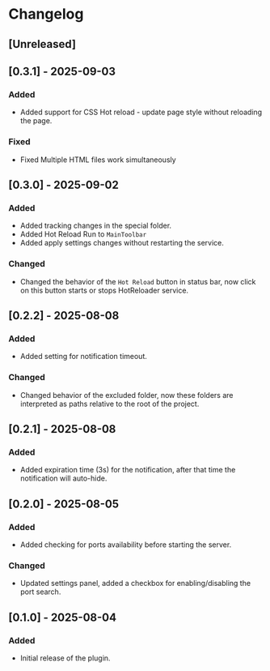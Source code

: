 # Changelog

## [Unreleased]

## [0.3.1] - 2025-09-03
### Added
- Added support for CSS Hot reload - update page style without reloading the page.

### Fixed
- Fixed Multiple HTML files work simultaneously

## [0.3.0] - 2025-09-02
### Added
- Added tracking changes in the special folder.
- Added Hot Reload Run to `MainToolbar`
- Added apply settings changes without restarting the service.

### Changed
- Changed the behavior of the `Hot Reload` button in status bar, now click on this button starts or stops HotReloader service.

## [0.2.2] - 2025-08-08
### Added
- Added setting for notification timeout.

### Changed
- Changed behavior of the excluded folder, now these folders are interpreted as paths relative to the root of the project.

## [0.2.1] - 2025-08-08
### Added
- Added expiration time (3s) for the notification, after that time the notification will auto-hide.

## [0.2.0] - 2025-08-05
### Added
- Added checking for ports availability before starting the server.

### Changed
- Updated settings panel, added a checkbox for enabling/disabling the port search.

## [0.1.0] - 2025-08-04
### Added
- Initial release of the plugin.